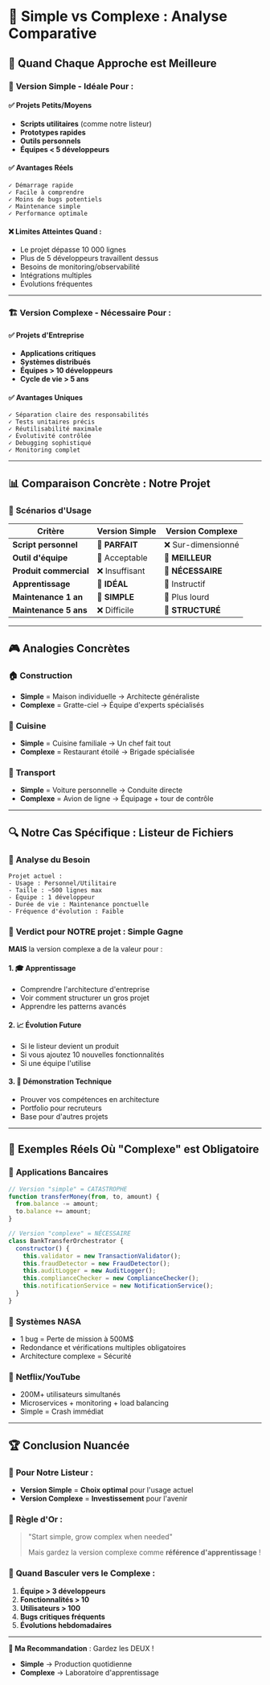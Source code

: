 # 🎯 **Simple vs Complexe : Analyse Comparative**

## 🤔 **Quand Chaque Approche est Meilleure**

### 🚀 **Version Simple - Idéale Pour :**

#### ✅ **Projets Petits/Moyens**
- **Scripts utilitaires** (comme notre listeur)
- **Prototypes rapides**
- **Outils personnels**
- **Équipes < 5 développeurs**

#### ✅ **Avantages Réels**
```
✓ Démarrage rapide
✓ Facile à comprendre
✓ Moins de bugs potentiels
✓ Maintenance simple
✓ Performance optimale
```

#### ❌ **Limites Atteintes Quand :**
- Le projet dépasse 10 000 lignes
- Plus de 5 développeurs travaillent dessus
- Besoins de monitoring/observabilité
- Intégrations multiples
- Évolutions fréquentes

---

### 🏗️ **Version Complexe - Nécessaire Pour :**

#### ✅ **Projets d'Entreprise**
- **Applications critiques**
- **Systèmes distribués**
- **Équipes > 10 développeurs**
- **Cycle de vie > 5 ans**

#### ✅ **Avantages Uniques**
```
✓ Séparation claire des responsabilités
✓ Tests unitaires précis
✓ Réutilisabilité maximale
✓ Évolutivité contrôlée
✓ Debugging sophistiqué
✓ Monitoring complet
```

---

## 📊 **Comparaison Concrète : Notre Projet**

### 🎯 **Scénarios d'Usage**

| **Critère** | **Version Simple** | **Version Complexe** |
|-------------|-------------------|---------------------|
| **Script personnel** | 🥇 **PARFAIT** | ❌ Sur-dimensionné |
| **Outil d'équipe** | 🥈 Acceptable | 🥇 **MEILLEUR** |
| **Produit commercial** | ❌ Insuffisant | 🥇 **NÉCESSAIRE** |
| **Apprentissage** | 🥇 **IDÉAL** | 🥈 Instructif |
| **Maintenance 1 an** | 🥇 **SIMPLE** | 🥈 Plus lourd |
| **Maintenance 5 ans** | ❌ Difficile | 🥇 **STRUCTURÉ** |

---

## 🎮 **Analogies Concrètes**

### 🏠 **Construction**
- **Simple** = Maison individuelle → Architecte généraliste
- **Complexe** = Gratte-ciel → Équipe d'experts spécialisés

### 🍳 **Cuisine**
- **Simple** = Cuisine familiale → Un chef fait tout
- **Complexe** = Restaurant étoilé → Brigade spécialisée

### 🚗 **Transport**
- **Simple** = Voiture personnelle → Conduite directe
- **Complexe** = Avion de ligne → Équipage + tour de contrôle

---

## 🔍 **Notre Cas Spécifique : Listeur de Fichiers**

### 📏 **Analyse du Besoin**
```
Projet actuel :
- Usage : Personnel/Utilitaire
- Taille : ~500 lignes max
- Équipe : 1 développeur
- Durée de vie : Maintenance ponctuelle
- Fréquence d'évolution : Faible
```

### 🎯 **Verdict pour NOTRE projet : Simple Gagne**

**MAIS** la version complexe a de la valeur pour :

#### 1. **🎓 Apprentissage**
- Comprendre l'architecture d'entreprise
- Voir comment structurer un gros projet
- Apprendre les patterns avancés

#### 2. **📈 Évolution Future**
- Si le listeur devient un produit
- Si vous ajoutez 10 nouvelles fonctionnalités
- Si une équipe l'utilise

#### 3. **🧪 Démonstration Technique**
- Prouver vos compétences en architecture
- Portfolio pour recruteurs
- Base pour d'autres projets

---

## 🎯 **Exemples Réels Où "Complexe" est Obligatoire**

### 🏦 **Applications Bancaires**
```javascript
// Version "simple" = CATASTROPHE
function transferMoney(from, to, amount) {
  from.balance -= amount;
  to.balance += amount;
}

// Version "complexe" = NÉCESSAIRE
class BankTransferOrchestrator {
  constructor() {
    this.validator = new TransactionValidator();
    this.fraudDetector = new FraudDetector();
    this.auditLogger = new AuditLogger();
    this.complianceChecker = new ComplianceChecker();
    this.notificationService = new NotificationService();
  }
}
```

### 🚀 **Systèmes NASA**
- 1 bug = Perte de mission à 500M$
- Redondance et vérifications multiples obligatoires
- Architecture complexe = Sécurité

### 💼 **Netflix/YouTube**
- 200M+ utilisateurs simultanés
- Microservices + monitoring + load balancing
- Simple = Crash immédiat

---

## 🏆 **Conclusion Nuancée**

### 🎯 **Pour Notre Listeur :**
- **Version Simple** = **Choix optimal** pour l'usage actuel
- **Version Complexe** = **Investissement** pour l'avenir

### 🧠 **Règle d'Or :**
> "Start simple, grow complex when needed"
> 
> Mais gardez la version complexe comme **référence d'apprentissage** !

### 🔮 **Quand Basculer vers le Complexe :**
1. **Équipe > 3 développeurs**
2. **Fonctionnalités > 10**
3. **Utilisateurs > 100**
4. **Bugs critiques fréquents**
5. **Évolutions hebdomadaires**

---

**🎯 Ma Recommandation** : Gardez les DEUX !
- **Simple** → Production quotidienne
- **Complexe** → Laboratoire d'apprentissage
